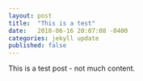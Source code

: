 ```yaml
---
layout: post
title:  "This is a test"
date:   2018-06-16 20:07:08 -0400
categories: jekyll update
published: false
---
```


This is a test post - not much content.

